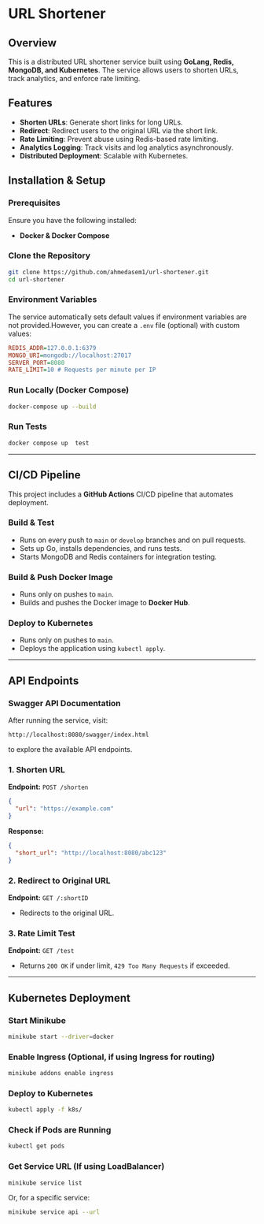 # URL Shortener

## Overview
This is a distributed URL shortener service built using **GoLang, Redis, MongoDB, and Kubernetes**. The service allows users to shorten URLs, track analytics, and enforce rate limiting.

## Features
- **Shorten URLs**: Generate short links for long URLs.
- **Redirect**: Redirect users to the original URL via the short link.
- **Rate Limiting**: Prevent abuse using Redis-based rate limiting.
- **Analytics Logging**: Track visits and log analytics asynchronously.
- **Distributed Deployment**: Scalable with Kubernetes.


## Installation & Setup

### **Prerequisites**
Ensure you have the following installed:
- **Docker & Docker Compose**

### **Clone the Repository**
```sh
git clone https://github.com/ahmedasem1/url-shortener.git
cd url-shortener
```

### **Environment Variables**
The service automatically sets default values if environment variables are not provided.However, you can create a `.env` file (optional) with custom values:
```ini
REDIS_ADDR=127.0.0.1:6379
MONGO_URI=mongodb://localhost:27017
SERVER_PORT=8080
RATE_LIMIT=10 # Requests per minute per IP
```

### **Run Locally (Docker Compose)**
```sh
docker-compose up --build
```

### **Run Tests**
```sh
docker compose up  test
```

---


## CI/CD Pipeline
This project includes a **GitHub Actions** CI/CD pipeline that automates deployment.

### **Build & Test**
- Runs on every push to `main` or `develop` branches and on pull requests.
- Sets up Go, installs dependencies, and runs tests.
- Starts MongoDB and Redis containers for integration testing.

### **Build & Push Docker Image**
- Runs only on pushes to `main`.
- Builds and pushes the Docker image to **Docker Hub**.

### **Deploy to Kubernetes**
- Runs only on pushes to `main`.
- Deploys the application using `kubectl apply`.

---

## API Endpoints

### **Swagger API Documentation**

After running the service, visit:

```
http://localhost:8080/swagger/index.html
```

to explore the available API endpoints.

### **1. Shorten URL**
**Endpoint:** `POST /shorten`
```json
{
  "url": "https://example.com"
}
```
**Response:**
```json
{
  "short_url": "http://localhost:8080/abc123"
}
```

### **2. Redirect to Original URL**
**Endpoint:** `GET /:shortID`
- Redirects to the original URL.

### **3. Rate Limit Test**
**Endpoint:** `GET /test`
- Returns `200 OK` if under limit, `429 Too Many Requests` if exceeded.

---

## Kubernetes Deployment

### **Start Minikube**
```sh
minikube start --driver=docker
```

### **Enable Ingress (Optional, if using Ingress for routing)**
```sh
minikube addons enable ingress
```

### **Deploy to Kubernetes**
```sh
kubectl apply -f k8s/
```

### **Check if Pods are Running**
```sh
kubectl get pods
```

### **Get Service URL (If using LoadBalancer)**
```sh
minikube service list
```
Or, for a specific service:
```sh
minikube service api --url
```
